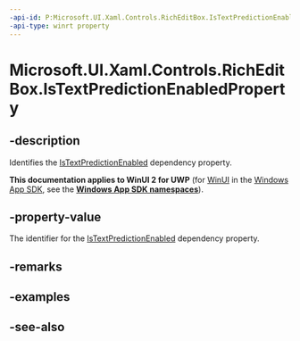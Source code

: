 ```yaml
---
-api-id: P:Microsoft.UI.Xaml.Controls.RichEditBox.IsTextPredictionEnabledProperty
-api-type: winrt property
---
```


<!-- Property syntax
public Windows.UI.Xaml.DependencyProperty IsTextPredictionEnabledProperty { get; }
-->

# Microsoft.UI.Xaml.Controls.RichEditBox.IsTextPredictionEnabledProperty

## -description
Identifies the [IsTextPredictionEnabled](richeditbox_istextpredictionenabled.md) dependency property.

**This documentation applies to WinUI 2 for UWP** (for [WinUI](/windows/apps/winui/winui3/) in the [Windows App SDK](/windows/apps/windows-app-sdk/), see the **[Windows App SDK namespaces](/windows/windows-app-sdk/api/winrt/)**).

## -property-value
The identifier for the [IsTextPredictionEnabled](richeditbox_istextpredictionenabled.md) dependency property.

## -remarks

## -examples

## -see-also
